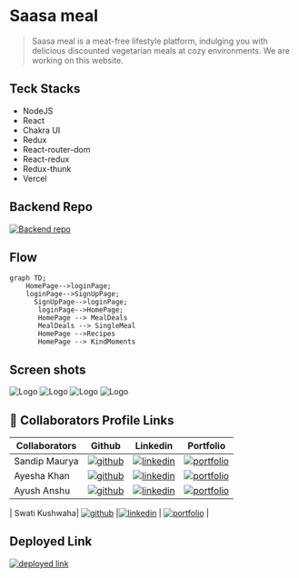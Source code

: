# Saasa meal

> Saasa meal is a meat-free lifestyle platform, indulging you with delicious discounted vegetarian meals at cozy environments. We are working on this website.

## Teck Stacks

- NodeJS
- React
- Chakra UI
- Redux
- React-router-dom
- React-redux
- Redux-thunk
- Vercel

## Backend Repo

[![Backend repo](https://img.shields.io/badge/Backend_repo_Link-000?style=for-the-badge&logo=ko-fi&logoColor=white)](https://github.com/Sandipmaury/premium-grade-140-backend)


## Flow

```mermaid
graph TD;
    HomePage-->loginPage;
    loginPage-->SignUpPage;
      SignUpPage-->loginPage;
       loginPage-->HomePage;
       HomePage --> MealDeals
       MealDeals --> SingleMeal
       HomePage -->Recipes
       HomePage --> KindMoments
```
## Screen shots

![Logo](https://i.im.ge/2022/11/13/SrtKBr.home1.png)
![Logo](https://i.im.ge/2022/11/13/SrtRo1.home2.png)
![Logo](https://i.im.ge/2022/11/13/SrtZYm.home3.png)
![Logo](https://i.im.ge/2022/11/13/SrtWUf.recipe.png)


## 🔗 Collaborators Profile Links

| Collaborators | Github                                                                                                                                   | Linkedin                                                                                                                                                            | Portfolio                                                                                                                                    |
| ------------- | ---------------------------------------------------------------------------------------------------------------------------------------- | ------------------------------------------------------------------------------------------------------------------------------------------------------------------- | -------------------------------------------------------------------------------------------------------------------------------------------- |
| Sandip Maurya | [![github](https://img.shields.io/badge/github-1DA1F2?style=for-the-badge&logo=github&logoColor=white)](https://github.com/Sandipmaury/) | [![linkedin](https://img.shields.io/badge/linkedin-0A66C2?style=for-the-badge&logo=linkedin&logoColor=white)](https://www.linkedin.com/in/sandip-maurya-003066235/) | [![portfolio](https://img.shields.io/badge/my_portfolio-000?style=for-the-badge&logo=ko-fi&logoColor=white)](https://sandipmaury.github.io/) |
| Ayesha Khan | [![github](https://img.shields.io/badge/github-1DA1F2?style=for-the-badge&logo=github&logoColor=white)](https://github.com/AyeshaKhan14) | [![linkedin](https://img.shields.io/badge/linkedin-0A66C2?style=for-the-badge&logo=linkedin&logoColor=white)](https://www.linkedin.com/in/ayesha-khan-8a95691b9/) | [![portfolio](https://img.shields.io/badge/my_portfolio-000?style=for-the-badge&logo=ko-fi&logoColor=white)](https://ayeshakhan14.github.io/) |
| Ayush Anshu | [![github](https://img.shields.io/badge/github-1DA1F2?style=for-the-badge&logo=github&logoColor=white)](https://github.com/ayushanshu001) |[![linkedin](https://img.shields.io/badge/linkedin-0A66C2?style=for-the-badge&logo=linkedin&logoColor=white)](https://www.linkedin.com/in/ayush-anshu-631ba8189/) | [![portfolio](https://img.shields.io/badge/my_portfolio-000?style=for-the-badge&logo=ko-fi&logoColor=white)](https://ayushanshu001.github.io/) |

| Swati Kushwaha| [![github](https://img.shields.io/badge/github-1DA1F2?style=for-the-badge&logo=github&logoColor=white)](https://github.com/Swati863) |[![linkedin](https://img.shields.io/badge/linkedin-0A66C2?style=for-the-badge&logo=linkedin&logoColor=white)](https://www.linkedin.com/in/swati-kushwaha--profile/) | [![portfolio](https://img.shields.io/badge/my_portfolio-000?style=for-the-badge&logo=ko-fi&logoColor=white)](https://swati863.github.io/) |
## Deployed Link

[![deployed link](https://img.shields.io/badge/Deployed_Link-000?style=for-the-badge&logo=ko-fi&logoColor=white)](https://premium-grade-140.vercel.app/)
